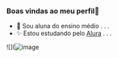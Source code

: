 ### Boas vindas ao meu perfil👋 

- 💬 Sou aluna do ensino médio . . .
- ✨ Estou estudando pelo [Alura](https://www.alura.com.br) . . .  



![](![image](https://github.com/kaillaryana/kaillaryana/assets/161544544/207fc051-9016-4b58-99fe-e0d88a497fe4)
